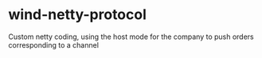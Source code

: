 # wind-netty-protocol
Custom netty coding, using the host mode for the company to push orders corresponding to a channel
